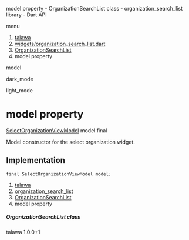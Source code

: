 




model property - OrganizationSearchList class - organization\_search\_list library - Dart API







menu

1. [talawa](../../index.html)
2. [widgets/organization\_search\_list.dart](../../widgets_organization_search_list/widgets_organization_search_list-library.html)
3. [OrganizationSearchList](../../widgets_organization_search_list/OrganizationSearchList-class.html)
4. model property

model


dark\_mode

light\_mode




# model property


[SelectOrganizationViewModel](../../view_model_pre_auth_view_models_select_organization_view_model/SelectOrganizationViewModel-class.html)
model
final

Model constructor for the select organization widget.


## Implementation

```
final SelectOrganizationViewModel model;
```

 


1. [talawa](../../index.html)
2. [organization\_search\_list](../../widgets_organization_search_list/widgets_organization_search_list-library.html)
3. [OrganizationSearchList](../../widgets_organization_search_list/OrganizationSearchList-class.html)
4. model property

##### OrganizationSearchList class





talawa
1.0.0+1






